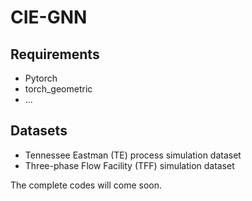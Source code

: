 # CIE-GNN
<!-- Casual Inference-Enabled Graph Neural Networks for Generalized Fault Diagnosis in Industrial IoT System --->
## Requirements 
- Pytorch
- torch_geometric
- ...
## Datasets
- Tennessee Eastman (TE) process simulation dataset
- Three-phase Flow Facility (TFF) simulation dataset 

The complete codes will come soon.
